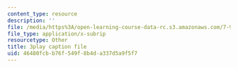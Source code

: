 ```yaml
---
content_type: resource
description: ''
file: /media/https%3A/open-learning-course-data-rc.s3.amazonaws.com/7-91j-foundations-of-computational-and-systems-biology-spring-2014/46480fcbb76f549f8b4da337d5a9f5f7_6ROBp57G2ZI.vtt
file_type: application/x-subrip
resourcetype: Other
title: 3play caption file
uid: 46480fcb-b76f-549f-8b4d-a337d5a9f5f7
---
```

